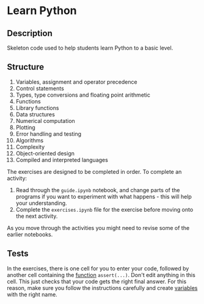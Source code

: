 # Learn Python

## Description

Skeleton code used to help students learn Python to a basic level.

## Structure

1. Variables, assignment and operator precedence
2. Control statements
3. Types, type conversions and floating point arithmetic
4. Functions
5. Library functions
6. Data structures
7. Numerical computation
8. Plotting
9. Error handling and testing
10. Algorithms
11. Complexity
12. Object-oriented design
13. Compiled and interpreted languages

The exercises are designed to be completed in order. To complete an activity:

1. Read through the ```guide.ipynb``` notebook, and change parts of the programs if you want to experiment with what happens - this will help your understanding.
2. Complete the ```exercises.ipynb``` file for the exercise before moving onto the next activity.

As you move through the activities you might need to revise some of the earlier notebooks.

## Tests

In the exercises, there is one cell for you to enter your code, followed by another cell containing the [function](exercise4\guide.ipynb) ```assert(...)```. Don't edit anything in this cell. This just checks that your code gets the right final answer. For this reason, make sure you follow the instructions carefully and create [variables](exercise1\guide.ipynb) with the right name.